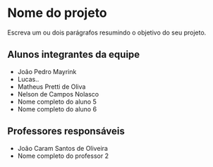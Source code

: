 # Nome do projeto
Escreva um ou dois parágrafos resumindo o objetivo do seu projeto.

## Alunos integrantes da equipe

* João Pedro Mayrink
* Lucas..
* Matheus Pretti de Oliva
* Nelson de Campos Nolasco
* Nome completo do aluno 5
* Nome completo do aluno 6

## Professores responsáveis

* João Caram Santos de Oliveira
* Nome completo do professor 2

